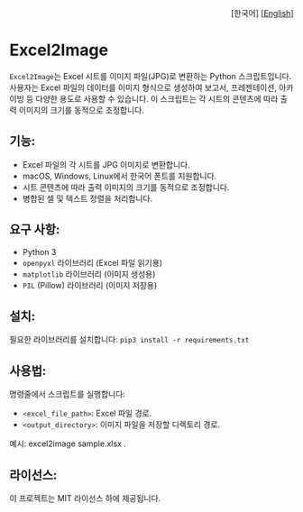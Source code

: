 <p align="right">
  [한국어]
  [<a href="README.md">English</a>]
</p>

# Excel2Image

`Excel2Image`는 Excel 시트를 이미지 파일(JPG)로 변환하는 Python 스크립트입니다. 사용자는 Excel 파일의 데이터를 이미지 형식으로 생성하여 보고서, 프레젠테이션, 아카이빙 등 다양한 용도로 사용할 수 있습니다. 이 스크립트는 각 시트의 콘텐츠에 따라 출력 이미지의 크기를 동적으로 조정합니다.

## 기능:
- Excel 파일의 각 시트를 JPG 이미지로 변환합니다.
- macOS, Windows, Linux에서 한국어 폰트를 지원합니다.
- 시트 콘텐츠에 따라 출력 이미지의 크기를 동적으로 조정합니다.
- 병합된 셀 및 텍스트 정렬을 처리합니다.

## 요구 사항:
- Python 3
- `openpyxl` 라이브러리 (Excel 파일 읽기용)
- `matplotlib` 라이브러리 (이미지 생성용)
- `PIL` (Pillow) 라이브러리 (이미지 저장용)

## 설치:

필요한 라이브러리를 설치합니다: `pip3 install -r requirements.txt`

## 사용법:

명령줄에서 스크립트를 실행합니다:

- `<excel_file_path>`: Excel 파일 경로.
- `<output_directory>`: 이미지 파일을 저장할 디렉토리 경로.

예시: excel2image sample.xlsx .

## 라이선스:
이 프로젝트는 MIT 라이선스 하에 제공됩니다.